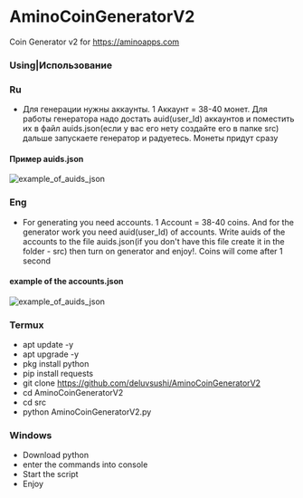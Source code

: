 # AminoCoinGeneratorV2
Coin Generator v2 for https://aminoapps.com 

### Using|Использование

### Ru
- Для генерации нужны аккаунты. 1 Аккаунт = 38-40 монет. Для работы генератора надо достать auid(user_Id) аккаунтов и поместить их в файл auids.json(если у вас его нету создайте его в папке src) дальше запускаете генератор и радуетесь. Монеты придут сразу

#### Пример auids.json
![example_of_auids_json](https://i.ibb.co/vj62Cz4/Screenshot-2021-12-11-10-35-03-68-87c2225eebc34d2513fa0e7ad5b93cfc.jpg)

### Eng
- For generating you need accounts. 1 Account = 38-40 coins. And for the generator work you need auid(user_Id) of accounts. Write auids of the accounts to the file auids.json(if you don't have this file create it in the folder - src) then turn on generator and enjoy!. Coins will come after 1 second

#### example of the accounts.json
![example_of_auids_json](https://i.ibb.co/vj62Cz4/Screenshot-2021-12-11-10-35-03-68-87c2225eebc34d2513fa0e7ad5b93cfc.jpg)

### Termux
- apt update -y
- apt upgrade -y
- pkg install python
- pip install requests
- git clone https://github.com/deluvsushi/AminoCoinGeneratorV2
- cd AminoCoinGeneratorV2
- cd src
- python AminoCoinGeneratorV2.py

### Windows
- Download python
- enter the commands into console 
- Start the script 
- Enjoy
